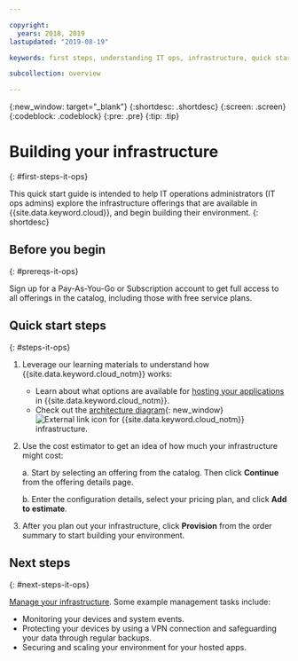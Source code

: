 ```yaml
---

copyright:
  years: 2018, 2019
lastupdated: "2019-08-19"

keywords: first steps, understanding IT ops, infrastructure, quick start guide, IT ops admin, building

subcollection: overview

---
```


{:new_window: target="_blank"}
{:shortdesc: .shortdesc}
{:screen: .screen}
{:codeblock: .codeblock}
{:pre: .pre}
{:tip: .tip}

# Building your infrastructure
{: #first-steps-it-ops}

This quick start guide is intended to help IT operations administrators (IT ops admins) explore the infrastructure offerings that are available in {{site.data.keyword.cloud}}, and begin building their environment.
{: shortdesc}

## Before you begin
{: #prereqs-it-ops}

Sign up for a Pay-As-You-Go or Subscription account to get full access to all offerings in the catalog, including those with free service plans. 

## Quick start steps
{: #steps-it-ops}

1. Leverage our learning materials to understand how {{site.data.keyword.cloud_notm}} works:
    * Learn about what options are available for [hosting your applications](/docs/apps/tutorials?topic=creating-apps-hosting) in {{site.data.keyword.cloud_notm}}.
    * Check out the [architecture diagram](https://www.ibm.com/cloud/garage/architectures/infrastructure){: new_window} ![External link icon](../icons/launch-glyph.svg) for {{site.data.keyword.cloud_notm}} infrastructure. 
2. Use the cost estimator to get an idea of how much your infrastructure might cost:

    a. Start by selecting an offering from the catalog. Then click **Continue** from the offering details page.
    
    b. Enter the configuration details, select your pricing plan, and click **Add to estimate**. 
3. After you plan out your infrastructure, click **Provision** from the order summary to start building your environment. 

## Next steps
{: #next-steps-it-ops}

[Manage your infrastructure](/docs/overview?topic=overview-it-ops). Some example management tasks include: 

  * Monitoring your devices and system events.
  * Protecting your devices by using a VPN connection and safeguarding your data through regular backups. 
  * Securing and scaling your environment for your hosted apps. 

